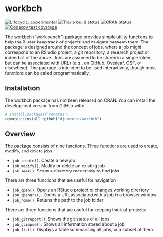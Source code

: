 
<!-- README.md is generated from README.Rmd. Please edit that file -->

# workbch

<!-- badges: start -->

[![Lifecycle:
experimental](https://img.shields.io/badge/lifecycle-experimental-orange.svg)](https://www.tidyverse.org/lifecycle/#experimental)
[![Travis build
status](https://travis-ci.org/djnavarro/workbch.svg?branch=master)](https://travis-ci.org/djnavarro/workbch)
[![CRAN
status](https://www.r-pkg.org/badges/version/workbch)](https://cran.r-project.org/package=workbch)
[![Codecov test
coverage](https://codecov.io/gh/djnavarro/workbch/branch/master/graph/badge.svg)](https://codecov.io/gh/djnavarro/workbch?branch=master)
<!-- badges: end -->

The workbch (“work bench”) package provides simple utility functions to
help the R user keep track of projects and navigate between them. The
package is designed around the concept of jobs, where a job might
correspond to an RStudio project, a git repository, a research project
or indeed all of the above. Jobs are assumed to be stored in a single
folder, but can be associated with URLs (e.g., on GitHub, Overleaf, OSF,
or elsewhere). The package is intended to be used interactively, though
most functions can be called programmatically.

## Installation

The workbch package has not been released on CRAN. You can install the
development version from GitHub with:

``` r
# install.packages("remotes")
remotes::install_github("djnavarro/workbch")
```

## Overview

The package consists of nine functions. Three functions are used to
create, modify, and delete jobs

  - `job_create()`. Create a new job
  - `job_modify()`. Modify or delete an existing job
  - `job_seek()`. Scans a directory recursively to find jobs

There are three functions that are useful for navigation:

  - `job_open()`. Opens an RStudio project or changes working directory
  - `job_openurl()`. Opens a URL associated with a job in a browser
    window
  - `job_home()`. Returns the path to the job folder

There are three functions that are useful for keeping track of projects:

  - `job_gitreport()`. Shows the git status of all jobs
  - `job_glimpse()`. Shows all information stored about a job
  - `job_list()`. Displays a table summarising all jobs, or a subset of
    them.
